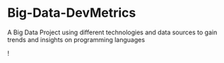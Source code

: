 # Big-Data-DevMetrics
A Big Data Project using different technologies and data sources to gain trends and insights on programming languages



!